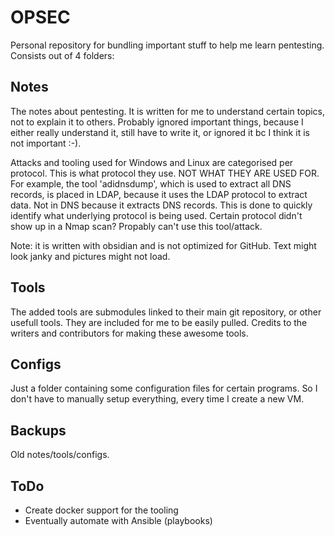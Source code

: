 # OPSEC
Personal repository for bundling important stuff to help me learn pentesting. Consists out of 4 folders:

## Notes
The notes about pentesting. It is written for me to understand certain topics, not to explain it to others. Probably ignored important things, because I either really understand it, still have to write it, or ignored it bc I think it is not important :-). 

Attacks and tooling used for Windows and Linux are categorised per protocol. This is what protocol they use. NOT WHAT THEY ARE USED FOR. For example, the tool 'adidnsdump', which is used to extract all DNS records, is placed in LDAP, because it uses the LDAP protocol to extract data. Not in DNS because it extracts DNS records. This is done to quickly identify what underlying protocol is being used. Certain protocol didn't show up in a Nmap scan? Propably can't use this tool/attack.

Note: it is written with obsidian and is not optimized for GitHub. Text might look janky and pictures might not load.

## Tools
The added tools are submodules linked to their main git repository, or other usefull tools. They are included for me to be easily pulled. Credits to the writers and contributors for making these awesome tools.

## Configs
Just a folder containing some configuration files for certain programs. So I don't have to manually setup everything, every time I create a new VM.

## Backups
Old notes/tools/configs.

## ToDo
* Create docker support for the tooling
* Eventually automate with Ansible (playbooks)
